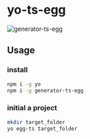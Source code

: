 # yo-ts-egg

![generator-ts-egg](https://img.shields.io/npm/v/generator-ts-egg.svg)

## Usage

### install
```bash
npm i -g yo
npm i -g generator-ts-egg
```

### initial a project
```bash
mkdir target_folder
yo egg-ts target_folder

```
